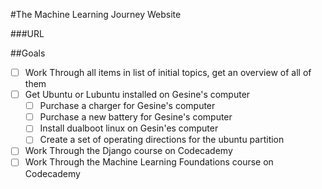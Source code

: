 #The Machine Learning Journey Website

###URL

##Goals

- [ ] Work Through all items in list of initial topics, get an overview of all of them
- [ ] Get Ubuntu or Lubuntu installed on Gesine's computer
	- [ ] Purchase a charger for Gesine's computer
	- [ ] Purchase a new battery for Gesine's computer
	- [ ] Install dualboot linux on Gesin'es computer
	- [ ] Create a set of operating directions for the ubuntu partition
- [ ] Work Through the Django course on Codecademy
- [ ] Work Through the Machine Learning Foundations course on Codecademy
